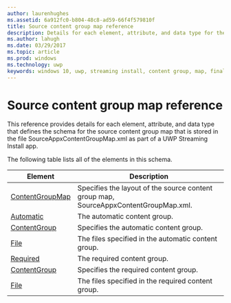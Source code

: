 ```yaml
---
author: laurenhughes
ms.assetid: 6a912fc0-b804-48c8-ad59-66f4f579810f
title: Source content group map reference
description: Details for each element, attribute, and data type for the source content group map schema.
ms.author: lahugh
ms.date: 03/29/2017
ms.topic: article
ms.prod: windows
ms.technology: uwp
keywords: windows 10, uwp, streaming install, content group, map, final content group, automatic content group
---
```


# Source content group map reference

This reference provides details for each element, attribute, and data type that defines the schema for the source content group map that is stored in the file SourceAppxContentGroupMap.xml as part of a UWP Streaming Install app.

The following table lists all of the elements in this schema.


| Element | Description |
|---------|-------------|
| [ContentGroupMap](element-source-contentgroupmap.md) | Specifies the layout of the source content group map, SourceAppxContentGroupMap.xml. |
| [Automatic](element-source-automatic.md) | The automatic content group. |
| [ContentGroup](element-source-automatic-contentgroup.md) | Specifies the automatic content group. |
| [File](element-source-automatic-file.md) | The files specified in the automatic content group. |
| [Required](element-source-required.md) | The required content group. |
| [ContentGroup](element-source-required-contentgroup.md) | Specifies the required content group. |
| [File](element-source-required-file.md) | The files specified in the required content group. |